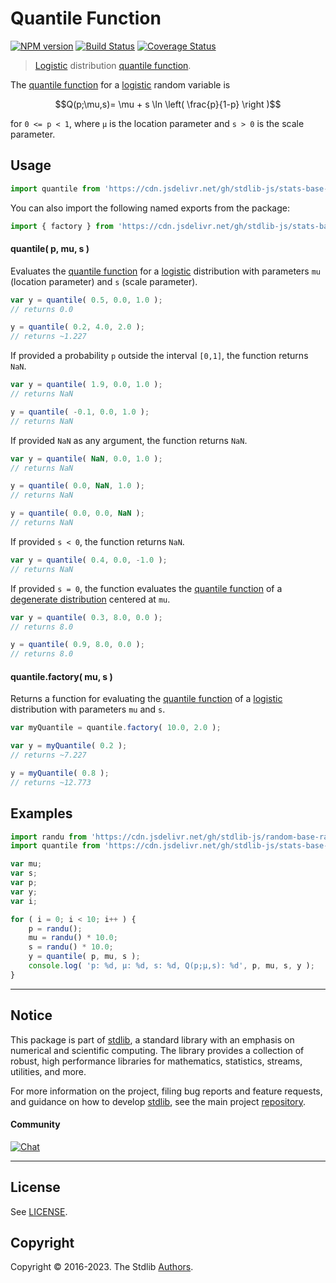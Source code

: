 <!--

@license Apache-2.0

Copyright (c) 2018 The Stdlib Authors.

Licensed under the Apache License, Version 2.0 (the "License");
you may not use this file except in compliance with the License.
You may obtain a copy of the License at

   http://www.apache.org/licenses/LICENSE-2.0

Unless required by applicable law or agreed to in writing, software
distributed under the License is distributed on an "AS IS" BASIS,
WITHOUT WARRANTIES OR CONDITIONS OF ANY KIND, either express or implied.
See the License for the specific language governing permissions and
limitations under the License.

-->

# Quantile Function

[![NPM version][npm-image]][npm-url] [![Build Status][test-image]][test-url] [![Coverage Status][coverage-image]][coverage-url] <!-- [![dependencies][dependencies-image]][dependencies-url] -->

> [Logistic][logistic-distribution] distribution [quantile function][quantile-function].

<section class="intro">

The [quantile function][quantile-function] for a [logistic][logistic-distribution] random variable is

<!-- <equation class="equation" label="eq:logistic_quantile_function" align="center" raw="Q(p;\mu,s)= \mu + s \ln \left( \frac{p}{1-p} \right )" alt="Quantile function for a logistic distribution."> -->

```math
Q(p;\mu,s)= \mu + s \ln \left( \frac{p}{1-p} \right )
```

<!-- <div class="equation" align="center" data-raw-text="Q(p;\mu,s)= \mu + s \ln \left( \frac{p}{1-p} \right )" data-equation="eq:logistic_quantile_function">
    <img src="https://cdn.jsdelivr.net/gh/stdlib-js/stdlib@51534079fef45e990850102147e8945fb023d1d0/lib/node_modules/@stdlib/stats/base/dists/logistic/quantile/docs/img/equation_logistic_quantile_function.svg" alt="Quantile function for a logistic distribution.">
    <br>
</div> -->

<!-- </equation> -->

for `0 <= p < 1`, where `µ` is the location parameter and `s > 0` is the scale parameter.

</section>

<!-- /.intro -->



<section class="usage">

## Usage

```javascript
import quantile from 'https://cdn.jsdelivr.net/gh/stdlib-js/stats-base-dists-logistic-quantile@deno/mod.js';
```

You can also import the following named exports from the package:

```javascript
import { factory } from 'https://cdn.jsdelivr.net/gh/stdlib-js/stats-base-dists-logistic-quantile@deno/mod.js';
```

#### quantile( p, mu, s )

Evaluates the [quantile function][quantile-function] for a [logistic][logistic-distribution] distribution with parameters `mu` (location parameter) and `s` (scale parameter).

```javascript
var y = quantile( 0.5, 0.0, 1.0 );
// returns 0.0

y = quantile( 0.2, 4.0, 2.0 );
// returns ~1.227
```

If provided a probability `p` outside the interval `[0,1]`, the function returns `NaN`.

```javascript
var y = quantile( 1.9, 0.0, 1.0 );
// returns NaN

y = quantile( -0.1, 0.0, 1.0 );
// returns NaN
```

If provided `NaN` as any argument, the function returns `NaN`.

```javascript
var y = quantile( NaN, 0.0, 1.0 );
// returns NaN

y = quantile( 0.0, NaN, 1.0 );
// returns NaN

y = quantile( 0.0, 0.0, NaN );
// returns NaN
```

If provided `s < 0`, the function returns `NaN`.

```javascript
var y = quantile( 0.4, 0.0, -1.0 );
// returns NaN
```

If provided `s = 0`, the function evaluates the [quantile function][quantile-function] of a [degenerate distribution][degenerate-distribution] centered at `mu`.

```javascript
var y = quantile( 0.3, 8.0, 0.0 );
// returns 8.0

y = quantile( 0.9, 8.0, 0.0 );
// returns 8.0
```

#### quantile.factory( mu, s )

Returns a function for evaluating the [quantile function][quantile-function] of a [logistic][logistic-distribution] distribution with parameters `mu` and `s`.

```javascript
var myQuantile = quantile.factory( 10.0, 2.0 );

var y = myQuantile( 0.2 );
// returns ~7.227

y = myQuantile( 0.8 );
// returns ~12.773
```

</section>

<!-- /.usage -->

<section class="examples">

## Examples

<!-- eslint no-undef: "error" -->

```javascript
import randu from 'https://cdn.jsdelivr.net/gh/stdlib-js/random-base-randu@deno/mod.js';
import quantile from 'https://cdn.jsdelivr.net/gh/stdlib-js/stats-base-dists-logistic-quantile@deno/mod.js';

var mu;
var s;
var p;
var y;
var i;

for ( i = 0; i < 10; i++ ) {
    p = randu();
    mu = randu() * 10.0;
    s = randu() * 10.0;
    y = quantile( p, mu, s );
    console.log( 'p: %d, µ: %d, s: %d, Q(p;µ,s): %d', p, mu, s, y );
}
```

</section>

<!-- /.examples -->

<!-- Section for related `stdlib` packages. Do not manually edit this section, as it is automatically populated. -->

<section class="related">

</section>

<!-- /.related -->

<!-- Section for all links. Make sure to keep an empty line after the `section` element and another before the `/section` close. -->


<section class="main-repo" >

* * *

## Notice

This package is part of [stdlib][stdlib], a standard library with an emphasis on numerical and scientific computing. The library provides a collection of robust, high performance libraries for mathematics, statistics, streams, utilities, and more.

For more information on the project, filing bug reports and feature requests, and guidance on how to develop [stdlib][stdlib], see the main project [repository][stdlib].

#### Community

[![Chat][chat-image]][chat-url]

---

## License

See [LICENSE][stdlib-license].


## Copyright

Copyright &copy; 2016-2023. The Stdlib [Authors][stdlib-authors].

</section>

<!-- /.stdlib -->

<!-- Section for all links. Make sure to keep an empty line after the `section` element and another before the `/section` close. -->

<section class="links">

[npm-image]: http://img.shields.io/npm/v/@stdlib/stats-base-dists-logistic-quantile.svg
[npm-url]: https://npmjs.org/package/@stdlib/stats-base-dists-logistic-quantile

[test-image]: https://github.com/stdlib-js/stats-base-dists-logistic-quantile/actions/workflows/test.yml/badge.svg?branch=main
[test-url]: https://github.com/stdlib-js/stats-base-dists-logistic-quantile/actions/workflows/test.yml?query=branch:main

[coverage-image]: https://img.shields.io/codecov/c/github/stdlib-js/stats-base-dists-logistic-quantile/main.svg
[coverage-url]: https://codecov.io/github/stdlib-js/stats-base-dists-logistic-quantile?branch=main

<!--

[dependencies-image]: https://img.shields.io/david/stdlib-js/stats-base-dists-logistic-quantile.svg
[dependencies-url]: https://david-dm.org/stdlib-js/stats-base-dists-logistic-quantile/main

-->

[chat-image]: https://img.shields.io/gitter/room/stdlib-js/stdlib.svg
[chat-url]: https://app.gitter.im/#/room/#stdlib-js_stdlib:gitter.im

[stdlib]: https://github.com/stdlib-js/stdlib

[stdlib-authors]: https://github.com/stdlib-js/stdlib/graphs/contributors

[umd]: https://github.com/umdjs/umd
[es-module]: https://developer.mozilla.org/en-US/docs/Web/JavaScript/Guide/Modules

[deno-url]: https://github.com/stdlib-js/stats-base-dists-logistic-quantile/tree/deno
[umd-url]: https://github.com/stdlib-js/stats-base-dists-logistic-quantile/tree/umd
[esm-url]: https://github.com/stdlib-js/stats-base-dists-logistic-quantile/tree/esm
[branches-url]: https://github.com/stdlib-js/stats-base-dists-logistic-quantile/blob/main/branches.md

[stdlib-license]: https://raw.githubusercontent.com/stdlib-js/stats-base-dists-logistic-quantile/main/LICENSE

[logistic-distribution]: https://en.wikipedia.org/wiki/Logistic_distribution

[quantile-function]: https://en.wikipedia.org/wiki/Quantile_function

[degenerate-distribution]: https://en.wikipedia.org/wiki/Degenerate_distribution

</section>

<!-- /.links -->
